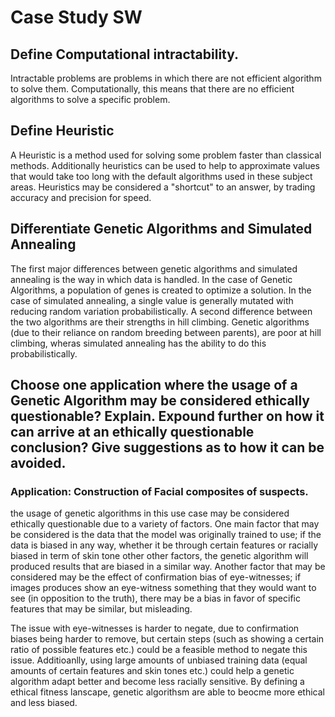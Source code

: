 <script type="text/javascript" async src="https://cdnjs.cloudflare.com/ajax/libs/mathjax/2.7.5/MathJax.js?config=TeX-MML-AM_CHTML"></script>
# Case Study SW

## Define Computational intractability.

Intractable problems are problems in which there are not efficient algorithm to solve them. Computationally, this means that there are no efficient algorithms to solve a specific problem. 

## Define Heuristic

A Heuristic is a method used for solving some problem faster than classical methods. Additionally heuristics can be used to help to approximate values that would take too long with the default algorithms used in these subject areas. Heuristics may be considered a "shortcut" to an answer, by trading accuracy and precision for speed.

## Differentiate Genetic Algorithms and Simulated Annealing

The first major differences between genetic algorithms and simulated annealing is the way in which data is handled. In the case of Genetic Algorithms, a population of genes is created to optimize a solution. In the case of simulated annealing, a single value is generally mutated with reducing random variation probabilistically. A second difference between the two algorithms are their strengths in hill climbing. Genetic algorithms (due to their reliance on random breeding between parents), are poor at hill climbing, wheras simulated annealing has the ability to do this probabilistically.

## Choose one application where the usage of a Genetic Algorithm may be considered ethically questionable? Explain. Expound further on how it can arrive at an ethically questionable conclusion? Give suggestions as to how it can be avoided.

### Application: Construction of Facial composites of suspects. 

the usage of genetic algorithms in this use case may be considered ethically questionable due to a variety of factors. One main factor that may be considered is the data that the model was originally trained to use; if the data is biased in any way, whether it be through certain features or racially biased in term of skin tone other other factors, the genetic algorithm will produced results that are biased in a similar way. Another factor that may be considered may be the effect of confirmation bias of eye-witnesses; if images produces show an eye-witness something that they would want to see (in opposition to the truth), there may be a bias in favor of specific features that may be similar, but misleading. 

The issue with eye-witnesses is harder to negate, due to confirmation biases being harder to remove, but certain steps (such as showing a certain ratio of possible features etc.) could be a feasible method to negate this issue. Additioanlly, using large amounts of unbiased training data (equal amounts of certain features and skin tones etc.) could help a genetic algorithm adapt better and become less racially sensitive. By defining a ethical fitness lanscape, genetic algorithsm are able to beocme more ethical and less biased.
